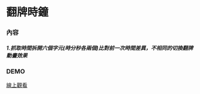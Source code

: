 # 翻牌時鐘
### 內容
##### 1.抓取時間拆開六個字元(時分秒各兩個)比對前一次時間差異，不相同的切換翻牌動畫效果
### DEMO
[線上觀看](https://virtools.github.io/flipClock/)

